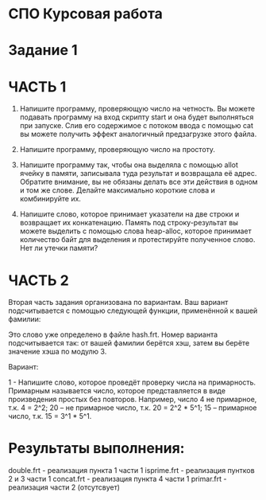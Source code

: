 # СПО Курсовая работа
# Задание 1

# ЧАСТЬ 1

1. Напишите программу, проверяющую число на четность. Вы можете подавать программу на вход скрипту start и она будет выполняться при запуске. Слив его содержимое с потоком ввода с помощью cat вы можете получить эффект аналогичный предзагрузке этого файла.

2. Напишите программу, проверяющую число на простоту.

3. Напишите программу так, чтобы она выделяла с помощью allot ячейку в памяти, записывала туда результат и возвращала её адрес. Обратите внимание, вы не обязаны делать все эти действия в одном и том же слове. Делайте максимально короткие слова и комбинируйте их.

4. Напишите слово, которое принимает указатели на две строки и возвращает их конкатенацию. Память под строку-результат вы можете выделить с помощью слова heap-alloc, которое принимает количество байт для выделения и протестируйте полученное слово. Нет ли утечки памяти?

# ЧАСТЬ 2

Вторая часть задания организована по вариантам. Ваш вариант подсчитывается с помощью следующей функции, применённой к вашей фамилии:

Это слово уже определено в файле hash.frt. Номер варианта подсчитывается так: от вашей фамилии берётся хэш, затем вы берёте значение хэша по модулю 3.

Вариант:

1 - Напишите слово, которое проведёт проверку числа на примарность.
Примарным называется число, которое представляется в виде произведения простых без повторов. 
Например, число 4 не примарное, т.к. 4 = 2^2; 
20 – не примарное число, т.к. 20 = 2^2 * 5^1;
15 – примарное число, т.к. 15 = 3^1 * 5^1.

# Результаты выполнения:
double.frt - реализация пункта 1 части 1
isprime.frt - реализация пунтков 2 и 3 части 1
concat.frt - реализация пункта 4 части 1
primar.frt - реализация части 2 (отсутсвует)

